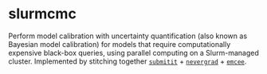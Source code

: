 # slurmcmc

Perform model calibration with uncertainty quantification (also known as Bayesian model calibration) for models that require computationally expensive black-box queries, using parallel computing on a Slurm-managed cluster.
Implemented by stitching together [``submitit``](https://github.com/facebookincubator/submitit) + [``nevergrad``](https://github.com/facebookresearch/nevergrad) + [``emcee``](https://github.com/dfm/emcee).
